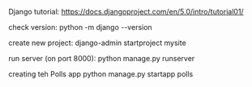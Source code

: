 Django tutorial:
https://docs.djangoproject.com/en/5.0/intro/tutorial01/

check version:
python -m django --version

create new project:
django-admin startproject mysite

run server (on port 8000):
python manage.py runserver
<!-- or python manage.py runserver 8080 -->

creating teh Polls app
python manage.py startapp polls